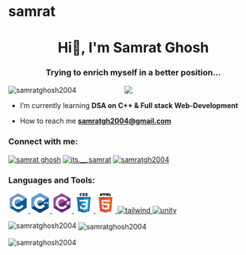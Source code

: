 # samrat
<h1 align="center">Hi👋, I'm Samrat Ghosh</h1>
<h3 align="center">Trying to enrich myself in a better position...</h3>

<img align="right" width="270" src="https://www.aagnia.com/wp-content/uploads/2021/12/39998-web-development.gif">

<p align="left"> <img src="https://komarev.com/ghpvc/?username=samratghosh2004&label=Profile%20views&color=0e75b6&style=flat" alt="samratghosh2004" /> </p>

- I’m currently learning **DSA on C++ & Full stack Web-Development**

- How to reach me **samratgh2004@gmail.com**

<h3 align="left">Connect with me:</h3>
<p align="left">
<a href="https://linkedin.com/in/samrat ghosh" target="blank"><img align="center" src="https://raw.githubusercontent.com/rahuldkjain/github-profile-readme-generator/master/src/images/icons/Social/linked-in-alt.svg" alt="samrat ghosh" height="30" width="40" /></a>
<a href="https://instagram.com/its.__.samrat" target="blank"><img align="center" src="https://raw.githubusercontent.com/rahuldkjain/github-profile-readme-generator/master/src/images/icons/Social/instagram.svg" alt="its.__.samrat" height="30" width="40" /></a>
<a href="https://www.codechef.com/users/samratgh2004" target="blank"><img align="center" src="https://cdn.jsdelivr.net/npm/simple-icons@3.1.0/icons/codechef.svg" alt="samratgh2004" height="30" width="40" /></a>
</p>

<h3 align="left">Languages and Tools:</h3>
<p align="left"> <a href="https://www.cprogramming.com/" target="_blank" rel="noreferrer"> <img src="https://raw.githubusercontent.com/devicons/devicon/master/icons/c/c-original.svg" alt="c" width="40" height="40"/> </a> <a href="https://www.w3schools.com/cpp/" target="_blank" rel="noreferrer"> <img src="https://raw.githubusercontent.com/devicons/devicon/master/icons/cplusplus/cplusplus-original.svg" alt="cplusplus" width="40" height="40"/> </a> <a href="https://www.w3schools.com/cs/" target="_blank" rel="noreferrer"> <img src="https://raw.githubusercontent.com/devicons/devicon/master/icons/csharp/csharp-original.svg" alt="csharp" width="40" height="40"/> </a> <a href="https://www.w3schools.com/css/" target="_blank" rel="noreferrer"> <img src="https://raw.githubusercontent.com/devicons/devicon/master/icons/css3/css3-original-wordmark.svg" alt="css3" width="40" height="40"/> </a> <a href="https://www.w3.org/html/" target="_blank" rel="noreferrer"> <img src="https://raw.githubusercontent.com/devicons/devicon/master/icons/html5/html5-original-wordmark.svg" alt="html5" width="40" height="40"/> </a> <a href="https://tailwindcss.com/" target="_blank" rel="noreferrer"> <img src="https://www.vectorlogo.zone/logos/tailwindcss/tailwindcss-icon.svg" alt="tailwind" width="40" height="40"/> </a> <a href="https://unity.com/" target="_blank" rel="noreferrer"> <img src="https://www.vectorlogo.zone/logos/unity3d/unity3d-icon.svg" alt="unity" width="40" height="40"/> </a> </p>

<p><img align="left" src="https://github-readme-stats.vercel.app/api/top-langs?username=samratghosh2004&show_icons=true&locale=en&layout=compact" alt="samratghosh2004" /></p>

<p>&nbsp;<img align="center" src="https://github-readme-stats.vercel.app/api?username=samratghosh2004&show_icons=true&locale=en" alt="samratghosh2004" /></p>

<p><img align="center" src="https://github-readme-streak-stats.herokuapp.com/?user=samratghosh2004&" alt="samratghosh2004" /></p>
